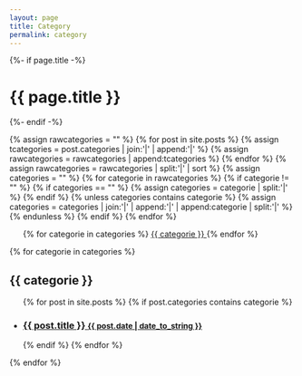 ```yaml
---
layout: page
title: Category
permalink: category
---
```


<div class="home">
  
  {%- if page.title -%}
    <h1 class="page-heading">{{ page.title }}</h1>
  {%- endif -%}

  {% assign rawcategories = "" %}
  {% for post in site.posts %}
    {% assign tcategories = post.categories | join:'|' | append:'|' %}
    {% assign rawcategories = rawcategories | append:tcategories %}
  {% endfor %}
  {% assign rawcategories = rawcategories | split:'|' | sort %}
  {% assign categories = "" %}
  {% for categorie in rawcategories %}
  	{% if categorie != "" %}
  	  {% if categories == "" %}
  		{% assign categories = categorie | split:'|' %}
  	  {% endif %}
  	  {% unless categories contains categorie %}
  		{% assign categories = categories | join:'|' | append:'|' | append:categorie | split:'|' %}
  	  {% endunless %}
  	{% endif %}
  {% endfor %}

  <ul>
	{% for categorie in categories %}
	  <a href="#{{ categorie | slugify }}"> <i class="fas fa-bookmark"></i> {{ categorie }}  </a>
    {% endfor %}
  </ul>
  
  {% for categorie in categories %}
	<h2 id="{{ categorie | slugify }}">{{ categorie }}</h2>
	<ul>
	  {% for post in site.posts %}
		{% if post.categories contains categorie %}
		<li>
		  <h3>
		    <a href="{{site.baseurl}}{{ post.url }}">
		      {{ post.title }}
		      <small>{{ post.date | date_to_string }}</small>
		    </a>
		  </h3>
		</li>
		{% endif %}
	  {% endfor %}
	</ul>
  {% endfor %}
</div>
